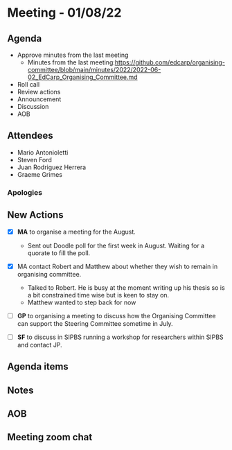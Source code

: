# Meeting - 01/08/22

## Agenda

* Approve minutes from the last meeting
   * Minutes from the last meeting:https://github.com/edcarp/organising-committee/blob/main/minutes/2022/2022-06-02_EdCarp_Organising_Committee.md
* Roll call
* Review actions
* Announcement
* Discussion
* AOB

## Attendees

* Mario Antonioletti
* Steven Ford
* Juan Rodriguez Herrera
* Graeme Grimes

###  Apologies

## New Actions

- [x] **MA** to organise a meeting for the August.
    * Sent out Doodle poll for the first week in August. Waiting for a quorate to fill the poll.
- [x] MA contact Robert and Matthew about whether they wish to remain in organising committee. 
    * Talked to Robert. He is busy at the moment writing up his thesis so is a bit constrained time wise but is keen to stay on.
    * Matthew wanted to step back for now
- [ ] **GP** to organising a meeting to discuss how the Organising Committee can support the Steering Committee sometime in July. 
- [ ] **SF** to discuss in SIPBS running a workshop for researchers within SIPBS and contact JP.





## Agenda items




## Notes 




## AOB



## Meeting zoom chat
